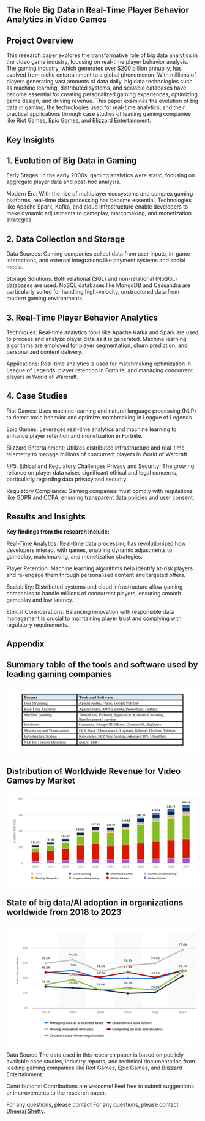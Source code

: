 ## The Role Big Data in Real-Time Player Behavior Analytics in Video Games

## Project Overview

This research paper explores the transformative role of big data analytics in the video game industry, focusing on real-time player behavior analysis. The gaming industry, which generates over $200 billion annually, has evolved from niche entertainment to a global phenomenon. With millions of players generating vast amounts of data daily, big data technologies such as machine learning, distributed systems, and scalable databases have become essential for creating personalized gaming experiences, optimizing game design, and driving revenue. This paper examines the evolution of big data in gaming, the technologies used for real-time analytics, and their practical applications through case studies of leading gaming companies like Riot Games, Epic Games, and Blizzard Entertainment.

## Key Insights

## 1. Evolution of Big Data in Gaming
Early Stages: In the early 2000s, gaming analytics were static, focusing on aggregate player data and post-hoc analysis.

Modern Era: With the rise of multiplayer ecosystems and complex gaming platforms, real-time data processing has become essential. Technologies like Apache Spark, Kafka, and cloud infrastructure enable developers to make dynamic adjustments to gameplay, matchmaking, and monetization strategies.

## 2. Data Collection and Storage
Data Sources: Gaming companies collect data from user inputs, in-game interactions, and external integrations like payment systems and social media.

Storage Solutions: Both relational (SQL) and non-relational (NoSQL) databases are used. NoSQL databases like MongoDB and Cassandra are particularly suited for handling high-velocity, unstructured data from modern gaming environments.

## 3. Real-Time Player Behavior Analytics
Techniques: Real-time analytics tools like Apache Kafka and Spark are used to process and analyze player data as it is generated. Machine learning algorithms are employed for player segmentation, churn prediction, and personalized content delivery.

Applications: Real-time analytics is used for matchmaking optimization in League of Legends, player retention in Fortnite, and managing concurrent players in World of Warcraft.

## 4. Case Studies
Riot Games: Uses machine learning and natural language processing (NLP) to detect toxic behavior and optimize matchmaking in League of Legends.

Epic Games: Leverages real-time analytics and machine learning to enhance player retention and monetization in Fortnite.

Blizzard Entertainment: Utilizes distributed infrastructure and real-time telemetry to manage millions of concurrent players in World of Warcraft.

##5. Ethical and Regulatory Challenges
Privacy and Security: The growing reliance on player data raises significant ethical and legal concerns, particularly regarding data privacy and security.

Regulatory Compliance: Gaming companies must comply with regulations like GDPR and CCPA, ensuring transparent data policies and user consent.

## Results and Insights

**Key findings from the research include:**

Real-Time Analytics: Real-time data processing has revolutionized how developers interact with games, enabling dynamic adjustments to gameplay, matchmaking, and monetization strategies.

Player Retention: Machine learning algorithms help identify at-risk players and re-engage them through personalized content and targeted offers.

Scalability: Distributed systems and cloud infrastructure allow gaming companies to handle millions of concurrent players, ensuring smooth gameplay and low latency.

Ethical Considerations: Balancing innovation with responsible data management is crucial to maintaining player trust and complying with regulatory requirements.

## Appendix 

## Summary table of the tools and software used by leading gaming companies

![Image alt](https://github.com/dheerajshetty07/Behavior-Analytics-in-Video-Games/blob/807e7097213a5312df3c06ad63b97442fdbb0762/Figures/Appendix.png)

## Distribution of Worldwide Revenue for Video Games by Market

![Image alt](https://github.com/dheerajshetty07/Behavior-Analytics-in-Video-Games/blob/807e7097213a5312df3c06ad63b97442fdbb0762/Figures/Gaming%20Industry%20Revenue%20by%20Market.png)

## State of big data/AI adoption in organizations worldwide from 2018 to 2023

![Image alt](https://github.com/dheerajshetty07/Behavior-Analytics-in-Video-Games/blob/807e7097213a5312df3c06ad63b97442fdbb0762/Figures/State%20of%20big%20data%20and%20AI%20adoption%20in%20organizations%20worldwide%20from%202018%20to%202023.png)

Data Source
The data used in this research paper is based on publicly available case studies, industry reports, and technical documentation from leading gaming companies like Riot Games, Epic Games, and Blizzard Entertainment.

Contributions: Contributions are welcome! Feel free to submit suggestions or improvements to the research paper.

For any questions, please contact For any questions, please contact [Dheeraj Shetty](mailto:dheerajshetty07@gmail.com).
